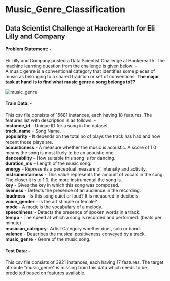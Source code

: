 # Music_Genre_Classification 
## Data Scientist Challenge at Hackerearth for Eli Lilly and Company

#### Problem Statement: -
Eli Lilly and Company posted a Data Scientist Challenge at Hackerearth. The machine learning question from the challenge is given below: - <br>
A music genre is a conventional category that identifies some pieces of music as belonging to a shared tradition or set of conventions. **The major task at hand is to find what music genre a song belongs to??**

![music_genre](https://user-images.githubusercontent.com/48447990/148058282-30e51cbd-b227-4c78-8a29-a45552f71359.jpg)

#### Train Data: -
This csv file consists of 15681 instances, each having 18 features. The features list with description is as follows: -<br>
**instance_id**      - Unique ID for a song in the dataset.<br>
**track_name**       - Song Name.<br>
**popularity**       - It depends on the total no of plays the track has had and how recent those plays are.<br>
**acousticness**     - A measure whether the music is acoustic. A score of 1.0 means the song is most likely to be an acoustic one.<br>
**danceability**     - How suitable this song is for dancing.<br>
**duration_ms**      - Length of the music song.<br>
**energy**           - Represents a perceptual measure of intensity and activity.<br>
**instrumentalness** - This value represents the amount of vocals in the song. The closer it is to 1.0, the more instrumental the song is.<br>
**key**              - Gives the key in which this song was composed.<br>
**liveness**         - Detects the presence of an audience in the recording.<br>
**loudness**         - Is this song quiet or loud? It is measured in decibels.<br>
**voice_gender**     - Is the artist male or female?<br>
**mode**             - A mode is the vocabulary of a melody.<br>
**speechiness**      - Detects the presence of spoken words in a track.<br>
**tempo**            - The speed at which a song is recorded and performed. (beats per minute)<br>
**musician_category**- Artist Category whether duet, solo or band.<br>
**valence**          - Describes the musical positiveness conveyed by a track.<br>
**music_genre**      - Genre of the music song.<br>


#### Test Data: -
This csv file consists of 3921 instances, each having 17 features. The target attribute "music_genre" is missing from this data which needs to be predcited based on features available.


